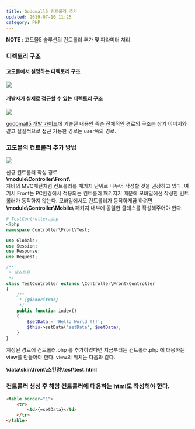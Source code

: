 ```yaml
---
title: Godomall5 컨트롤러 추가
updated: 2019-07-10 11:25
category: PHP
---
```

  
**NOTE** : 고도몰5 솔루션의 컨트롤러 추가 및 파라미터 처리.

### 디렉토리 구조
#### 고도몰에서 설명하는 디렉토리 구조
<a href="https://raw.githubusercontent.com/rlawjddbs/rlawjddbs.github.io/master/assets/common/imgs/190710/Directory.png" target="_new">![](https://raw.githubusercontent.com/rlawjddbs/rlawjddbs.github.io/master/assets/common/imgs/190710/Directory.png)</a>

#### 개발자가 실제로 접근할 수 있는 디렉토리 구조
<a href="https://raw.githubusercontent.com/rlawjddbs/rlawjddbs.github.io/master/assets/common/imgs/190710/file_architecture.png" target="_new">![](https://raw.githubusercontent.com/rlawjddbs/rlawjddbs.github.io/master/assets/common/imgs/190710/file_architecture.png)</a>

<a href="http://doc.godomall5.godomall.com/Getting_Started/Installation#page_20161108" target="_new">godomall5 개발 가이드</a>에 기술된 내용인 즉슨 전체적인 경로의 구조는 상기 이미지와 같고 실질적으로 접근 가능한 경로는 user쪽의 경로.

<div class="divider"></div>

### 고도몰의 컨트롤러 추가 방법

<a href="https://raw.githubusercontent.com/rlawjddbs/rlawjddbs.github.io/master/assets/common/imgs/190710/AddController.PNG" target="_new">![](https://raw.githubusercontent.com/rlawjddbs/rlawjddbs.github.io/master/assets/common/imgs/190710/AddController.PNG)</a>

신규 컨트롤러 작성 경로  
**&#92;module&#92;Controller&#92;Front&#92;**  
자바의 MVC패턴처럼 컨트롤러를 패키지 단위로 나누어 작성할 것을 권장하고 있다. 여기서 Front는 PC환경에서 적용되는 컨트롤러 패키지기 때문에 모바일에선 작성한 컨트롤러가 동작하지 않는다. 모바일에서도 컨트롤러가 동작하게끔 하려면 **&#92;module&#92;Controller&#92;Mobile&#92;** 패키지 내부에 동일한 클래스를 작성해주어야 한다.

```php
# TestController.php
<?php
namespace Controller\Front\Test;

use Globals;
use Session;
use Response;
use Request;

/**
 * 테스트용
 */
class TestController extends \Controller\Front\Controller
{
    /**
     * {@inheritdoc}
     */
    public function index()
    {
        $setData = 'Hello World !!!';
        $this->setData('setData', $setData);
    }
}
```
  
지정된 경로에 컨트롤러.php 를 추가하였다면 지금부터는 컨트롤러.php 에 대응하는 view를 만들어야 한다. view의 위치는 다음과 같다.

**\data\skin\front\스킨명\test\test.html**


### 컨트롤러 생성 후 해당 컨트롤러에 대응하는 html도 작성해야 한다.
```html
<table border="1">
    <tr>
        <td>{=setData}</td>
    </tr>
</table>
```
